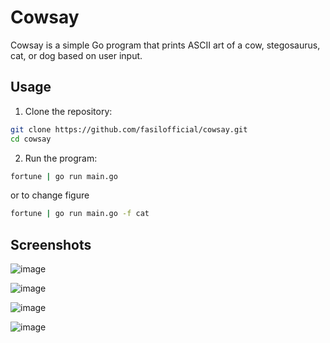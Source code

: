 # Cowsay

Cowsay is a simple Go program that prints ASCII art of a cow, stegosaurus, cat, or dog based on user input.

## Usage

1. Clone the repository:
```bash
git clone https://github.com/fasilofficial/cowsay.git
cd cowsay
```

2. Run the program:

```bash
fortune | go run main.go
```
or to change figure
```bash
fortune | go run main.go -f cat
```

## Screenshots
![image](https://github.com/fasilofficial/cowsay/assets/83868023/bbd7dd4c-e8e1-44b2-ac5f-2e0814845150)

![image](https://github.com/fasilofficial/cowsay/assets/83868023/a91f297a-176c-40a5-ad40-50d81d1df91d)

![image](https://github.com/fasilofficial/cowsay/assets/83868023/682149e0-9fac-40e7-8165-5998bed8adb7)

![image](https://github.com/fasilofficial/cowsay/assets/83868023/c12c6d77-298d-4c9b-9e69-b90149d1a89e)

